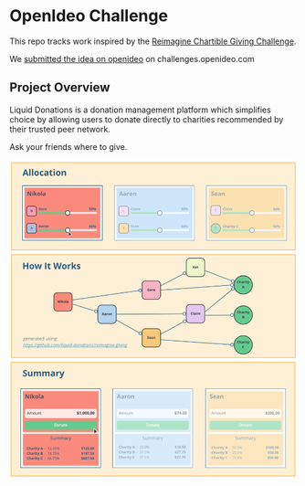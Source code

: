 # OpenIdeo Challenge

This repo tracks work inspired by the [Reimagine Chartible Giving Challenge](https://www.openideo.com/challenge-briefs/reimagine-charitable-giving-challenge#challenge-vision).

We [submitted the idea on openideo](https://challenges.openideo.com/challenge/reimagine-charitable-giving-challenge/ideas/liquid-donations) on challenges.openideo.com

## Project Overview 

Liquid Donations is a donation management platform which simplifies choice by allowing users to donate directly to charities recommended by their trusted peer network.

Ask your friends where to give.

![](https://github.com/liquid-donations/reimagine-giving/blob/main/liquid%20donations.png?raw=true)
